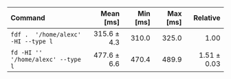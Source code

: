 | Command | Mean [ms] | Min [ms] | Max [ms] | Relative |
|:---|---:|---:|---:|---:|
| `fdf .  '/home/alexc' -HI --type l` | 315.6 ± 4.3 | 310.0 | 325.0 | 1.00 |
| `fd -HI '' '/home/alexc' --type l` | 477.6 ± 6.6 | 470.4 | 489.9 | 1.51 ± 0.03 |
